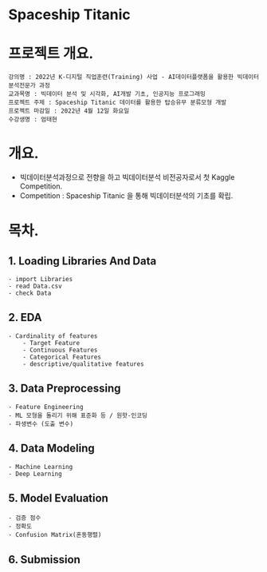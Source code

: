 # Spaceship Titanic

# 프로젝트 개요.
    강의명 : 2022년 K-디지털 직업훈련(Training) 사업 - AI데이터플랫폼을 활용한 빅데이터 분석전문가 과정
    교과목명 : 빅데이터 분석 및 시각화, AI개발 기초, 인공지능 프로그래밍
    프로젝트 주제 : Spaceship Titanic 데이터를 활용한 탑승유무 분류모형 개발
    프로젝트 마감일 : 2022년 4월 12일 화요일
    수강생명 : 엄태현

# 개요.

- 빅데이터분석과정으로 전향을 하고 빅데이터분석 비전공자로서 첫 Kaggle Competition.
- Competition : Spaceship Titanic 을 통해 빅데이터분석의 기초를 확립.

# 목차.

## 1. Loading Libraries And Data
    - import Libraries
    - read Data.csv
    - check Data
## 2. EDA
    - Cardinality of features
        - Target Feature
        - Continuous Features
        - Categorical Features
        - descriptive/qualitative features
## 3. Data Preprocessing
    - Feature Engineering
    - ML 모형을 돌리기 위해 표준화 등 / 원핫-인코딩
    - 파생변수 (도출 변수)

## 4. Data Modeling
    - Machine Learning
    - Deep Learning
## 5. Model Evaluation
    - 검증 점수 
    - 정확도
    - Confusion Matrix(혼동행렬)
## 6. Submission
